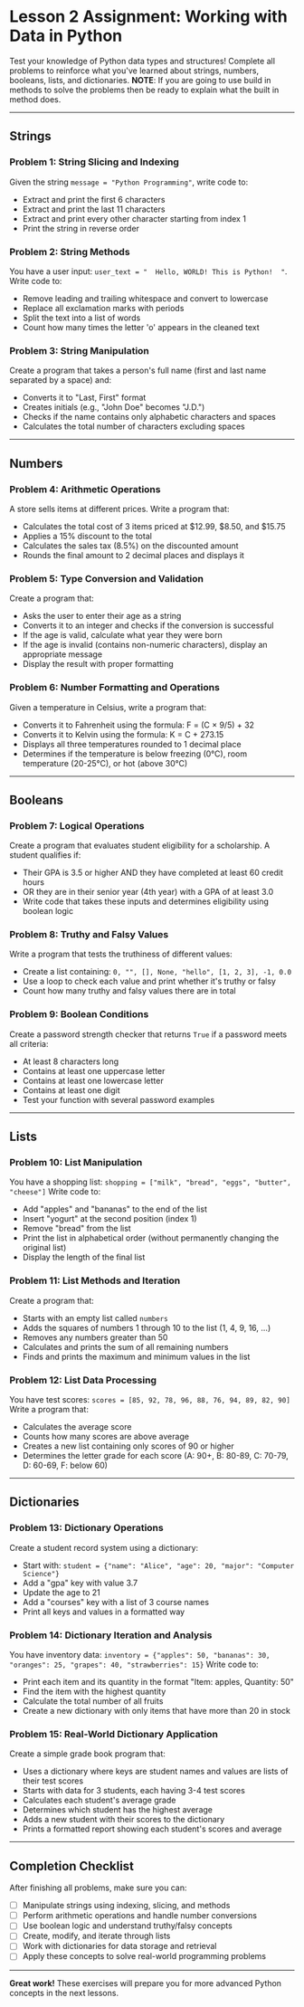# Lesson 2 Assignment: Working with Data in Python

Test your knowledge of Python data types and structures! Complete all problems to reinforce what you've learned about strings, numbers, booleans, lists, and dictionaries.
**NOTE**: If you are going to use build in methods to solve the problems then be ready to explain what the built in method does. 

---

## Strings

### Problem 1: String Slicing and Indexing
Given the string `message = "Python Programming"`, write code to:
- Extract and print the first 6 characters
- Extract and print the last 11 characters
- Extract and print every other character starting from index 1
- Print the string in reverse order

### Problem 2: String Methods
You have a user input: `user_text = "  Hello, WORLD! This is Python!  "`. Write code to:
- Remove leading and trailing whitespace and convert to lowercase
- Replace all exclamation marks with periods
- Split the text into a list of words
- Count how many times the letter 'o' appears in the cleaned text

### Problem 3: String Manipulation
Create a program that takes a person's full name (first and last name separated by a space) and:
- Converts it to "Last, First" format
- Creates initials (e.g., "John Doe" becomes "J.D.")
- Checks if the name contains only alphabetic characters and spaces
- Calculates the total number of characters excluding spaces

---

## Numbers

### Problem 4: Arithmetic Operations
A store sells items at different prices. Write a program that:
- Calculates the total cost of 3 items priced at $12.99, $8.50, and $15.75
- Applies a 15% discount to the total
- Calculates the sales tax (8.5%) on the discounted amount
- Rounds the final amount to 2 decimal places and displays it

### Problem 5: Type Conversion and Validation
Create a program that:
- Asks the user to enter their age as a string
- Converts it to an integer and checks if the conversion is successful
- If the age is valid, calculate what year they were born
- If the age is invalid (contains non-numeric characters), display an appropriate message
- Display the result with proper formatting

### Problem 6: Number Formatting and Operations
Given a temperature in Celsius, write a program that:
- Converts it to Fahrenheit using the formula: F = (C × 9/5) + 32
- Converts it to Kelvin using the formula: K = C + 273.15
- Displays all three temperatures rounded to 1 decimal place
- Determines if the temperature is below freezing (0°C), room temperature (20-25°C), or hot (above 30°C)

---

## Booleans

### Problem 7: Logical Operations
Create a program that evaluates student eligibility for a scholarship. A student qualifies if:
- Their GPA is 3.5 or higher AND they have completed at least 60 credit hours
- OR they are in their senior year (4th year) with a GPA of at least 3.0
- Write code that takes these inputs and determines eligibility using boolean logic

### Problem 8: Truthy and Falsy Values
Write a program that tests the truthiness of different values:
- Create a list containing: `0, "", [], None, "hello", [1, 2, 3], -1, 0.0`
- Use a loop to check each value and print whether it's truthy or falsy
- Count how many truthy and falsy values there are in total

### Problem 9: Boolean Conditions
Create a password strength checker that returns `True` if a password meets all criteria:
- At least 8 characters long
- Contains at least one uppercase letter
- Contains at least one lowercase letter
- Contains at least one digit
- Test your function with several password examples

---

## Lists

### Problem 10: List Manipulation
You have a shopping list: `shopping = ["milk", "bread", "eggs", "butter", "cheese"]`
Write code to:
- Add "apples" and "bananas" to the end of the list
- Insert "yogurt" at the second position (index 1)
- Remove "bread" from the list
- Print the list in alphabetical order (without permanently changing the original list)
- Display the length of the final list

### Problem 11: List Methods and Iteration
Create a program that:
- Starts with an empty list called `numbers`
- Adds the squares of numbers 1 through 10 to the list (1, 4, 9, 16, ...)
- Removes any numbers greater than 50
- Calculates and prints the sum of all remaining numbers
- Finds and prints the maximum and minimum values in the list

### Problem 12: List Data Processing
You have test scores: `scores = [85, 92, 78, 96, 88, 76, 94, 89, 82, 90]`
Write a program that:
- Calculates the average score
- Counts how many scores are above average
- Creates a new list containing only scores of 90 or higher
- Determines the letter grade for each score (A: 90+, B: 80-89, C: 70-79, D: 60-69, F: below 60)

---

## Dictionaries

### Problem 13: Dictionary Operations
Create a student record system using a dictionary:
- Start with: `student = {"name": "Alice", "age": 20, "major": "Computer Science"}`
- Add a "gpa" key with value 3.7
- Update the age to 21
- Add a "courses" key with a list of 3 course names
- Print all keys and values in a formatted way

### Problem 14: Dictionary Iteration and Analysis
You have inventory data: `inventory = {"apples": 50, "bananas": 30, "oranges": 25, "grapes": 40, "strawberries": 15}`
Write code to:
- Print each item and its quantity in the format "Item: apples, Quantity: 50"
- Find the item with the highest quantity
- Calculate the total number of all fruits
- Create a new dictionary with only items that have more than 20 in stock

### Problem 15: Real-World Dictionary Application
Create a simple grade book program that:
- Uses a dictionary where keys are student names and values are lists of their test scores
- Starts with data for 3 students, each having 3-4 test scores
- Calculates each student's average grade
- Determines which student has the highest average
- Adds a new student with their scores to the dictionary
- Prints a formatted report showing each student's scores and average

---

## Completion Checklist

After finishing all problems, make sure you can:
- [ ] Manipulate strings using indexing, slicing, and methods
- [ ] Perform arithmetic operations and handle number conversions
- [ ] Use boolean logic and understand truthy/falsy concepts
- [ ] Create, modify, and iterate through lists
- [ ] Work with dictionaries for data storage and retrieval
- [ ] Apply these concepts to solve real-world programming problems

---

**Great work!** These exercises will prepare you for more advanced Python concepts in the next lessons.
